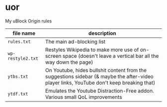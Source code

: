 # uor
My uBlock Origin rules

file name         | description
------------------|------------
`rules.txt`         | The main ad-blocking list
`wp-restyle2.txt`   | Restyles Wikipedia to make more use of on-screen space (doesn't leave a vertical bar all the way down the page)
`ytbs.txt`          | On Youtube, hides bullshit content from the suggestions sidebar (& maybe the after-video player links, YouTube don't keep breaking that)
`ytdf.txt`          | Emulates the Youtube Distraction-Free addon. Various small QoL improvements
